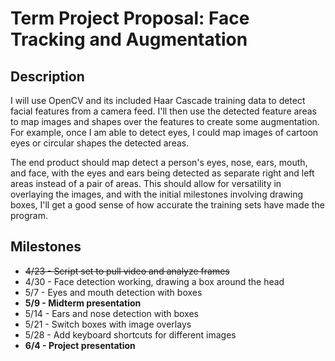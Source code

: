 Term Project Proposal: Face Tracking and Augmentation
=====================================================

Description
-----------

I will use OpenCV and its included Haar Cascade training data to detect facial
features from a camera feed. I'll then use the detected feature areas to map
images and shapes over the features to create some augmentation. For example,
once I am able to detect eyes, I could map images of cartoon eyes or circular
shapes the detected areas.

The end product should map detect a person's eyes, nose, ears, mouth, and face,
with the eyes and ears being detected as separate right and left areas instead
of a pair of areas. This should allow for versatility in overlaying the images,
and with the initial milestones involving drawing boxes, I'll get a good sense
of how accurate the training sets have made the program.

Milestones
----------

* ~~4/23 - Script set to pull video and analyze frames~~
* 4/30 - Face detection working, drawing a box around the head
* 5/7  - Eyes and mouth detection with boxes
* **5/9  - Midterm presentation**
* 5/14 - Ears and nose detection with boxes
* 5/21 - Switch boxes with image overlays
* 5/28 - Add keyboard shortcuts for different images
* **6/4  - Project presentation**

